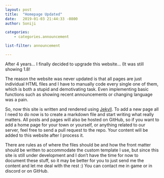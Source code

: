 ```yaml
---
layout: post
title:  "Homepage Updated"
date:   2019-01-03 21:44:33 -0800
author: Soniji

categories: 
    - categories.announcement

list-filter: announcement

---
```

After 4 years... I finally decided to upgrade this website... (It was still showing 1.8!

The reason the website was never updated is that all pages are just individual HTML files and I have to manually code every single one of them, which is both a stupid and demotivating task. Even implementing basic functions such as showing recent announcements or changing language was a pain.

So, now this site is written and rendered using [Jekyll](https://jekyllrb.com/). To add a new page all I need to do now is to create a markdown file and start writing what really matters. All posts and pages will also be hosted on GitHub, so if you want to add a home page for your town or yourself, or anything related to our server, feel free to send a pull request to the repo. Your content will be added to this website after I process it.

There are rules as of where the files should be and how the front matter should be written to accommodate the custom template I use, but since this site is still under development and I don’t have the time for now to document these stuff, so it may be better for you to just send me the content and let me deal with the rest :) You can contact me in game or in discord or on GitHub.